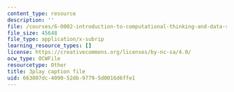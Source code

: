 ```yaml
---
content_type: resource
description: ''
file: /courses/6-0002-introduction-to-computational-thinking-and-data-science-fall-2016/663807dc409052db97795d0016d6ffe1_C1lhuz6pZC0.vtt
file_size: 45648
file_type: application/x-subrip
learning_resource_types: []
license: https://creativecommons.org/licenses/by-nc-sa/4.0/
ocw_type: OCWFile
resourcetype: Other
title: 3play caption file
uid: 663807dc-4090-52db-9779-5d0016d6ffe1
---
```

